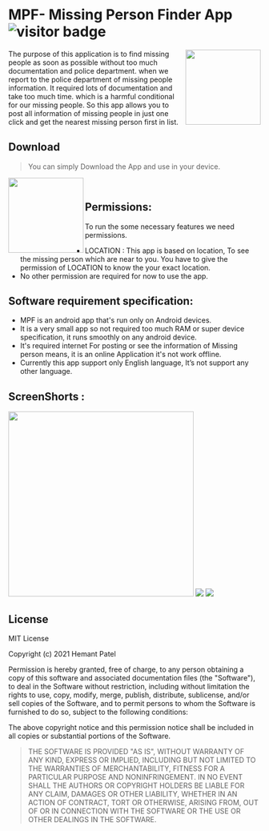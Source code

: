
# MPF- Missing Person Finder App ![visitor badge](https://visitor-badge.glitch.me/badge?page_id=mpf_app.visitor-badge&left_text=Total_Visitors_from_14/2/22)

<img src="https://i.imgur.com/SGsOlYa.png" align="right" width="150px" height="auto">
The purpose of this application is to find missing people as soon as possible without too much documentation and police department. when we report to the police department of missing people information. It required lots of documentation and take too much time. which is a harmful conditional for our missing people. So this app allows you to post all information of missing people in just one click  and get the nearest missing person first in list.

## Download
> You can simply Download the App and use in your device.

<a href="https://github.com/Patel-Hemant/MPF-App/releases/download/v1.2-alpha/MPF.APP.alpha.v1.2.apk"><img src="https://i.imgur.com/kDz2JR7.png" align="left" width="150px" height="auto"> </a>
<br>

## Permissions:
To run the some necessary features we need permissions.
-   LOCATION : This app is based on location, To see the missing person which are near to you. You have to give the permission of LOCATION to know the your exact location.
-   No other permission are required for now to use the app.


## Software requirement specification:
-   MPF is an android app that's run only on Android devices.
-   It is a very small app so not required too much RAM or super device specification, it runs smoothly on any android device.
-   It's required internet For posting or see the information of Missing person means, it is an online Application it's not work offline.
-   Currently this app support only English language, It’s not support any other language.

## ScreenShorts : 
<img src="https://i.imgur.com/bzOxr4M.png" height="370px" width="auto">
<img src="https://i.imgur.com/p4BIYph.png" >
<img src="https://i.imgur.com/poosEAI.png" >

## License

MIT License

Copyright (c) 2021 Hemant Patel

Permission is hereby granted, free of charge, to any person obtaining a copy
of this software and associated documentation files (the "Software"), to deal
in the Software without restriction, including without limitation the rights
to use, copy, modify, merge, publish, distribute, sublicense, and/or sell
copies of the Software, and to permit persons to whom the Software is
furnished to do so, subject to the following conditions:

The above copyright notice and this permission notice shall be included in all
copies or substantial portions of the Software.

> THE SOFTWARE IS PROVIDED "AS IS", WITHOUT WARRANTY OF ANY KIND,
> EXPRESS OR IMPLIED, INCLUDING BUT NOT LIMITED TO THE WARRANTIES OF
> MERCHANTABILITY, FITNESS FOR A PARTICULAR PURPOSE AND NONINFRINGEMENT.
> IN NO EVENT SHALL THE AUTHORS OR COPYRIGHT HOLDERS BE LIABLE FOR ANY
> CLAIM, DAMAGES OR OTHER LIABILITY, WHETHER IN AN ACTION OF CONTRACT,
> TORT OR OTHERWISE, ARISING FROM, OUT OF OR IN CONNECTION WITH THE
> SOFTWARE OR THE USE OR OTHER DEALINGS IN THE SOFTWARE.

